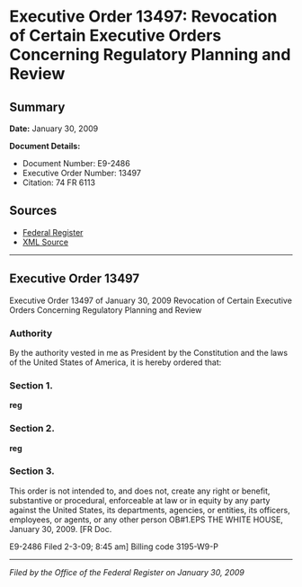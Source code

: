 # Executive Order 13497: Revocation of Certain Executive Orders Concerning Regulatory Planning and Review

## Summary

**Date:** January 30, 2009

**Document Details:**
- Document Number: E9-2486
- Executive Order Number: 13497
- Citation: 74 FR 6113

## Sources
- [Federal Register](https://www.federalregister.gov/documents/2009/02/04/E9-2486/revocation-of-certain-executive-orders-concerning-regulatory-planning-and-review)
- [XML Source](https://www.federalregister.gov/documents/full_text/xml/2009/02/04/E9-2486.xml)

---

## Executive Order 13497

Executive Order 13497 of January 30, 2009
Revocation of Certain Executive Orders Concerning Regulatory Planning and Review
### Authority

By the authority vested in me as President by the Constitution and the laws of the United States of America, it is hereby ordered that:
### Section 1.

**reg**

### Section 2.

**reg**

### Section 3.

This order is not intended to, and does not, create any right or benefit, substantive or procedural, enforceable at law or in equity by any party against the United States, its departments, agencies, or entities, its officers, employees, or agents, or any other person
OB#1.EPS
THE WHITE HOUSE,
January 30, 2009.
[FR Doc.

E9-2486
Filed 2-3-09; 8:45 am]
Billing code 3195-W9-P

---

*Filed by the Office of the Federal Register on January 30, 2009*
